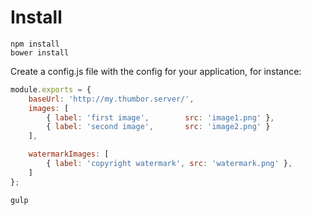 # Install

```
npm install
bower install
```

Create a config.js file with the config for your application, for instance:

```javascript
module.exports = {
    baseUrl: 'http://my.thumbor.server/',
    images: [
        { label: 'first image',        src: 'image1.png' },
        { label: 'second image',       src: 'image2.png' }
    ],

    watermarkImages: [
        { label: 'copyright watermark', src: 'watermark.png' },
    ]
};
```

 
```
gulp
```
